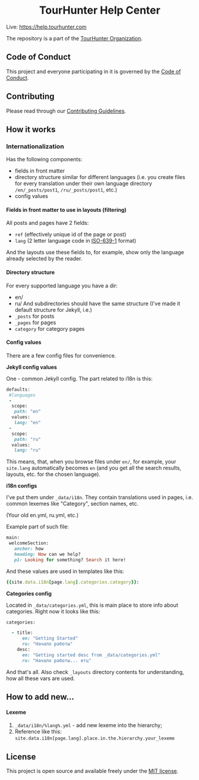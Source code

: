 <h1 align="center">TourHunter Help Center</h1>

Live: https://help.tourhunter.com

The repository is a part of the [TourHunter Organization](https://github.com/tourhunter-com).

## Code of Conduct

This project and everyone participating in it is governed by the [Code of Conduct](CODE_OF_CONDUCT.md).

## Contributing

Please read through our [Contributing Guidelines](CONTRIBUTING.md).

## How it works

### Internationalization

Has the following components:
- fields in front matter
- directory structure similar for different languages (i.e. you create files for every translation under their own language directory `/en/_posts/post1`, `/ru/_posts/post1`, etc.)
- config values

#### Fields in front matter to use in layouts (filtering)
All posts and pages have 2 fields:
- `ref` (effectively unique id of the page or post)
- `lang` (2 letter language code in [ISO-639-1](https://en.wikipedia.org/wiki/List_of_ISO_639-1_codes) format)

And the layouts use these fields to, for example, show only the language already selected by the reader.

#### Directory structure
For every supported language you have a dir:
- en/
- ru/
And subdirectories should have the same structure (I've made it default structure for Jekyll, i.e.)
- `_posts` for posts
- `_pages` for pages
- `category` for category pages

#### Config values

There are a few config files for convenience.

**Jekyll config values**

One - common Jekyll config. The part related to i18n is this:

```ruby
defaults:
 #languages
 -
  scope:
   path: "en"
  values:
   lang: "en"
 -
  scope:
   path: "ru"
  values:
   lang: "ru"
```

This means, that, when you browse files under `en/`, for example, your `site.lang` automatically becomes `en` (and you get all the search results, layouts, etc. for the chosen language).

**i18n configs**

I've put them under `_data/i18n`. They contain translations used in pages, i.e. common lexemes like "Category", section names, etc.

(Your old en.yml, ru.yml, etc.)

 Example part of such file:

 ```ruby
main:
  welcomeSection:
    anchor: how
    heading: How can we help?
    p1: Looking for something? Search it here!
```

And these values are used in templates like this:
```ruby
{{site.data.i18n[page.lang].categories.category}}:
```

**Categories config**

Located in `_data/categories.yml`, this is main place to store info about categories. Right now it looks like this:

```ruby
categories:

  - title:
      en: "Getting Started"
      ru: "Начало работы"
    desc:
      en: "Getting started desc from _data/categories.yml"
      ru: "Начало работы... етц"
```

And that's all. Also check `_layouts` directory contents for understanding, how all these vars are used.

## How to add new...

#### Lexeme
1. `_data/i18n/%lang%.yml` - add new lexeme into the hierarchy;
2. Reference like this: `site.data.i18n[page.lang].place.in.the.hierarchy.your_lexeme`

## License

This project is open source and available freely under the [MIT license](LICENSE.md).

